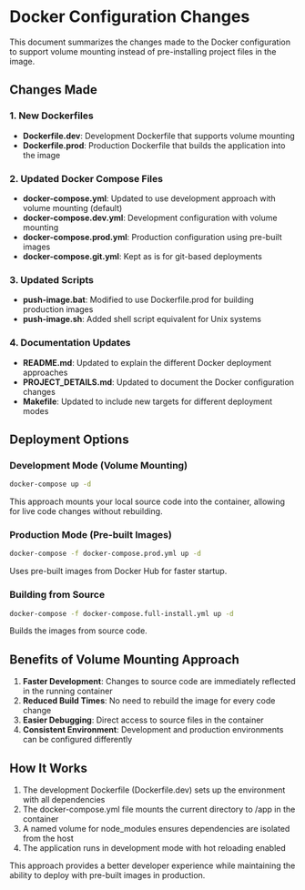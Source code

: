 # Docker Configuration Changes

This document summarizes the changes made to the Docker configuration to support volume mounting instead of pre-installing project files in the image.

## Changes Made

### 1. New Dockerfiles
- **Dockerfile.dev**: Development Dockerfile that supports volume mounting
- **Dockerfile.prod**: Production Dockerfile that builds the application into the image

### 2. Updated Docker Compose Files
- **docker-compose.yml**: Updated to use development approach with volume mounting (default)
- **docker-compose.dev.yml**: Development configuration with volume mounting
- **docker-compose.prod.yml**: Production configuration using pre-built images
- **docker-compose.git.yml**: Kept as is for git-based deployments

### 3. Updated Scripts
- **push-image.bat**: Modified to use Dockerfile.prod for building production images
- **push-image.sh**: Added shell script equivalent for Unix systems

### 4. Documentation Updates
- **README.md**: Updated to explain the different Docker deployment approaches
- **PROJECT_DETAILS.md**: Updated to document the Docker configuration changes
- **Makefile**: Updated to include new targets for different deployment modes

## Deployment Options

### Development Mode (Volume Mounting)
```bash
docker-compose up -d
```
This approach mounts your local source code into the container, allowing for live code changes without rebuilding.

### Production Mode (Pre-built Images)
```bash
docker-compose -f docker-compose.prod.yml up -d
```
Uses pre-built images from Docker Hub for faster startup.

### Building from Source
```bash
docker-compose -f docker-compose.full-install.yml up -d
```
Builds the images from source code.

## Benefits of Volume Mounting Approach

1. **Faster Development**: Changes to source code are immediately reflected in the running container
2. **Reduced Build Times**: No need to rebuild the image for every code change
3. **Easier Debugging**: Direct access to source files in the container
4. **Consistent Environment**: Development and production environments can be configured differently

## How It Works

1. The development Dockerfile (Dockerfile.dev) sets up the environment with all dependencies
2. The docker-compose.yml file mounts the current directory to /app in the container
3. A named volume for node_modules ensures dependencies are isolated from the host
4. The application runs in development mode with hot reloading enabled

This approach provides a better developer experience while maintaining the ability to deploy with pre-built images in production.